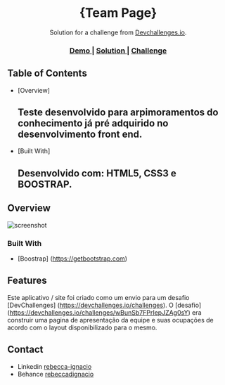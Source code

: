 
<h1 align="center">{Team Page}</h1>

<div align="center">
   Solution for a challenge from  <a href="http://devchallenges.io" target="_blank">Devchallenges.io</a>.
</div>

<div align="center">
  <h3>
    <a href="">
      Demo
    </a>
    <span> | </span>
    <a href="">
      Solution
    </a>
    <span> | </span>
    <a href="https://devchallenges.io/challenges/wBunSb7FPrIepJZAg0sY">
      Challenge
    </a>
  </h3>
</div>


## Table of Contents

- [Overview]
  ## Teste desenvolvido para arpimoramentos do conhecimento já pré adquirido no desenvolvimento front end.

- [Built With]
  ## Desenvolvido com: HTML5, CSS3 e BOOSTRAP. 


## Overview

![screenshot]()


### Built With


- [Boostrap] (https://getbootstrap.com)


## Features

Este aplicativo / site foi criado como um envio para um desafio [DevChallenges] (https://devchallenges.io/challenges). O [desafio] (https://devchallenges.io/challenges/wBunSb7FPrIepJZAg0sY) era construir uma pagina de apresentação da equipe e suas ocupações de acordo com o layout disponibilizado para o mesmo. 


## Contact

- Linkedin [rebecca-ignacio](https://www.linkedin.com/in/rebecca-ignacio/})
- Behance [rebeccadignacio](https://www.behance.net/rebeccadignacio})

